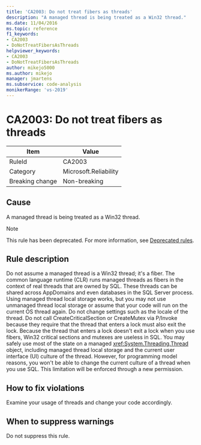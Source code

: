 ```yaml
---
title: 'CA2003: Do not treat fibers as threads'
description: "A managed thread is being treated as a Win32 thread."
ms.date: 11/04/2016
ms.topic: reference
f1_keywords:
- CA2003
- DoNotTreatFibersAsThreads
helpviewer_keywords:
- CA2003
- DoNotTreatFibersAsThreads
author: mikejo5000
ms.author: mikejo
manager: jmartens
ms.subservice: code-analysis
monikerRange: 'vs-2019'
---
```

# CA2003: Do not treat fibers as threads

|Item|Value|
|-|-|
|RuleId|CA2003|
|Category|Microsoft.Reliability|
|Breaking change|Non-breaking|

## Cause
A managed thread is being treated as a Win32 thread.

> [!NOTE]
> This rule has been deprecated. For more information, see [Deprecated rules](fxcop-unported-deprecated-rules.md).

## Rule description

Do not assume a managed thread is a Win32 thread; it's a fiber. The common language runtime (CLR) runs managed threads as fibers in the context of real threads that are owned by SQL. These threads can be shared across AppDomains and even databases in the SQL Server process. Using managed thread local storage works, but you may not use unmanaged thread local storage or assume that your code will run on the current OS thread again. Do not change settings such as the locale of the thread. Do not call CreateCriticalSection or CreateMutex via P/Invoke because they require that the thread that enters a lock must also exit the lock. Because the thread that enters a lock doesn't exit a lock when you use fibers, Win32 critical sections and mutexes are useless in SQL. You may safely use most of the state on a managed <xref:System.Threading.Thread> object, including managed thread local storage and the current user interface (UI) culture of the thread. However, for programming model reasons, you won't be able to change the current culture of a thread when you use SQL. This limitation will be enforced through a new permission.

## How to fix violations

Examine your usage of threads and change your code accordingly.

## When to suppress warnings

Do not suppress this rule.
